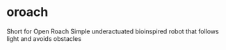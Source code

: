 # oroach

Short for Open Roach
Simple underactuated bioinspired robot that follows light and avoids obstacles
